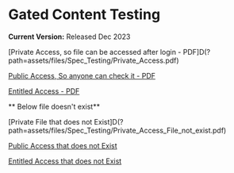 # Gated Content Testing

**Current Version:** Released Dec 2023

[Private Access, so file can be accessed after login - PDF]D(?path=assets/files/Spec_Testing/Private_Access.pdf)

[Public Access, So anyone can check it - PDF](?path=assets/files/Spec_Testing/Public_Access.pdf)

[Entitled Access - PDF](?path=assets/files/Spec_Testing/Entitled_Access.pdf)

** Below file doesn't exist**

[Private File that does not Exist]D(?path=assets/files/Spec_Testing/Private_Access_File_not_exist.pdf)

[Public Access  that does not Exist](?path=assets/files/Spec_Testing/Public_Access_File_not_exist.pdf)

[Entitled Access  that does not Exist](?path=assets/files/Spec_Testing/Entitled_Access_File_not_exist.pdf)
